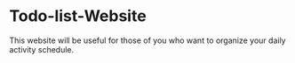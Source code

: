 # Todo-list-Website
This website will be useful for those of you who want to organize your daily activity schedule.
